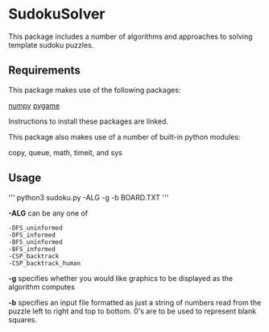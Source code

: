 # SudokuSolver

This package includes a number of algorithms and approaches to solving template sudoku puzzles.

## Requirements

This package makes use of the following packages:

[numpy](https://numpy.org/install/)
[pygame](https://www.pygame.org/wiki/GettingStarted)

Instructions to install these packages are linked. 

This package also makes use of a number of built-in python modules:

copy, queue, math, timeit, and sys

## Usage

'''
python3 sudoku.py -ALG -g -b BOARD.TXT
'''

**-ALG** can be any one of

    -DFS_uninformed
    -DFS_informed
    -BFS_uninformed
    -BFS_informed
    -CSP_backtrack
    -CSP_backtrack_human

**-g** specifies whether you would like graphics to be displayed as the algorithm computes

**-b** specifies an input file formatted as just a string of numbers read from the puzzle left to right and top to bottom. 0's are to be used to represent blank squares.
